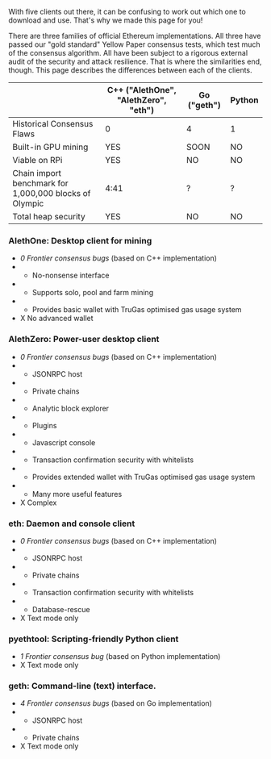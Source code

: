 With five clients out there, it can be confusing to work out which one to download and use. That's why we made this page for you!

There are three families of official Ethereum implementations. All three have passed our "gold standard" Yellow Paper consensus tests, which test much of the consensus algorithm. All have been subject to a rigorous external audit of the security and attack resilience. That is where the similarities end, though. This page describes the differences between each of the clients.

|   |C++ ("AlethOne", "AlethZero", "eth")|Go ("geth")|Python|
|---|---|---|---|
|Historical Consensus Flaws|0|4|1|
|Built-in GPU mining|YES|SOON|NO|
|Viable on RPi|YES|NO|NO|
|Chain import benchmark for 1,000,000 blocks of Olympic|4:41|?|?|
|Total heap security|YES|NO|NO|

### AlethOne: Desktop client for mining
- *0 Frontier consensus bugs* (based on C++ implementation)
- + No-nonsense interface 
- + Supports solo, pool and farm mining
- + Provides basic wallet with TruGas optimised gas usage system
- X No advanced wallet

### AlethZero: Power-user desktop client
- *0 Frontier consensus bugs* (based on C++ implementation)
- + JSONRPC host
- + Private chains
- + Analytic block explorer
- + Plugins
- + Javascript console
- + Transaction confirmation security with whitelists
- + Provides extended wallet with TruGas optimised gas usage system
- + Many more useful features
- X Complex

### eth: Daemon and console client
- *0 Frontier consensus bugs* (based on C++ implementation)
- + JSONRPC host
- + Private chains
- + Transaction confirmation security with whitelists
- + Database-rescue
- X Text mode only

### pyethtool: Scripting-friendly Python client
- *1 Frontier consensus bug* (based on Python implementation)
- X Text mode only

### geth: Command-line (text) interface.
- *4 Frontier consensus bugs* (based on Go implementation)
- + JSONRPC host
- + Private chains
- X Text mode only
